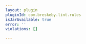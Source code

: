 ```yaml
---
layout: plugin
pluginId: com.breskeby.lint.rules
isJarAvailable: true
error: ''
violations: []

---
```

